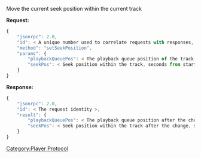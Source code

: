 Move the current seek position within the current track

**Request:**

``` javascript
{
    "jsonrpc": 2.0,
    "id": < A unique number used to correlate requests with responses, see JSON-RPC specification for more information >,
    "method": "setSeekPosition",
    "params": {
        "playbackQueuePos": < The playback queue position of the track to seek within >
        "seekPos": < Seek position within the track, seconds from start of track as a float >
    }
}
```

**Response:**

``` javascript
{
    "jsonrpc": 2.0,
    "id": < The request identity >,
    "result": {
        "playbackQueuePos": < The playback queue position after the change >
        "seekPos": < Seek position within the track after the change, seconds from start of track as a float >
    }
}
```

[Category:Player Protocol](Category:Player_Protocol "wikilink")